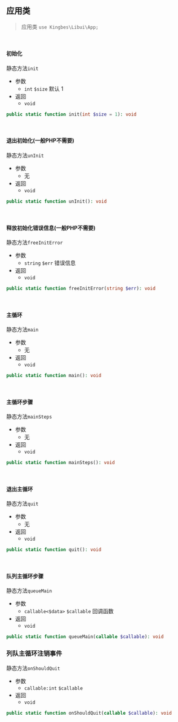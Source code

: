 ## 应用类

> 应用类 `use Kingbes\Libui\App;`

<br>

#### 初始化

静态方法`init`

- 参数
    - `int` `$size` 默认 1
- 返回
    - `void`

```php
public static function init(int $size = 1): void
```

<br>

#### 退出初始化(一般PHP不需要)

静态方法`unInit`

- 参数
    - 无
- 返回
    - `void`

```php
public static function unInit(): void
```

<br>

#### 释放初始化错误信息(一般PHP不需要)

静态方法`freeInitError`

- 参数
    - `string` `$err` 错误信息
- 返回
    - `void`

```php
public static function freeInitError(string $err): void
```

<br>


#### 主循环

静态方法`main`

- 参数
    - 无
- 返回
    - `void`

```php
public static function main(): void
```

<br>

#### 主循环步骤

静态方法`mainSteps`

- 参数
    - 无
- 返回
    - `void`

```php
public static function mainSteps(): void
```

<br>

#### 退出主循环

静态方法`quit`

- 参数
    - 无
- 返回
    - `void`

```php
public static function quit(): void
```

<br>

#### 队列主循环步骤

静态方法`queueMain`

- 参数
    - `callable<$data>` `$callable` 回调函数
- 返回
    - `void`

```php
public static function queueMain(callable $callable): void
```

### 列队主循环注销事件

静态方法`onShouldQuit`

- 参数
    - `callable:int` `$callable`
- 返回
    - `void`

```php
public static function onShouldQuit(callable $callable): void
```